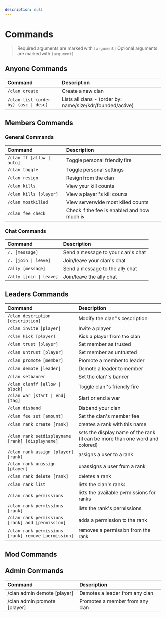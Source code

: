```yaml
---
description: null
---
```


# Commands

> Required arguments are marked with `[argument]` Optional arguments are marked with `(argument)`

## Anyone Commands

| Command | Description |
| :--- | :--- |
| `/clan create` | Create a new clan |
| `/clan list (order by) (asc \| desc)` | Lists all clans - \(order by: name/size/kdr/founded/active\) |

## Members Commands

### General Commands

| Command | Description |
| :--- | :--- |
| `/clan ff [allow \| auto]` | Toggle personal friendly fire |
| `/clan toggle` | Toggle personal settings |
| `/clan resign` | Resign from the clan |
| `/clan kills` | View your kill counts |
| `/clan kills [player]` | View a player''s kill counts |
| `/clan mostkilled` | View serverwide most killed counts |
| `/clan fee check` | Check if the fee is enabled and how much is |

### Chat Commands

| Command | Description |
| :--- | :--- |
| `/. [message]` | Send a message to your clan's chat |
| `/. [join \| leave]` | Join/leave your clan's chat |
| `/ally [message]` | Send a message to the ally chat |
| `/ally [join \| leave]` | Join/leave the ally chat |

## Leaders Commands

| Command | Description |
| :--- | :--- |
| `/clan description [description]` | Modify the clan''s description |
| `/clan invite [player]` | Invite a player |
| `/clan kick [player]` | Kick a player from the clan |
| `/clan trust [player]` | Set member as trusted |
| `/clan untrust [player]` | Set member as untrusted |
| `/clan promote [member]` | Promote a member to leader |
| `/clan demote [leader]` | Demote a leader to member |
| `/clan setbanner` | Set the clan''s banner |
| `/clan clanff [allow \| block]` | Toggle clan''s friendly fire |
| `/clan war [start \| end] [tag]` | Start or end a war |
| `/clan disband` | Disband your clan |
| `/clan fee set [amount]` | Set the clan's member fee |
| `/clan rank create [rank]` | creates a rank with this name |
| `/clan rank setdisplayname [rank] [displayname]` | sets the display name of the rank \(it can be more than one word and colored\) |
| `/clan rank assign [player] [rank]` | assigns a user to a rank |
| `/clan rank unassign [player]` | unassigns a user from a rank |
| `/clan rank delete [rank]` | deletes a rank |
| `/clan rank list` | lists the clan's ranks |
| `/clan rank permissions` | lists the available permissions for ranks |
| `/clan rank permissions [rank]` | lists the rank's permissions |
| `/clan rank permissions [rank] add [permission]` | adds a permission to the rank |
| `/clan rank permissions [rank] remove [permission]` | removes a permission from the rank |

## Mod Commands

## Admin Commands

| Command | Description |
| :--- | :--- |
| /clan admin demote \[player\] | Demotes a leader from any clan |
| /clan admin promote \[player\] | Promotes a member from any clan |



